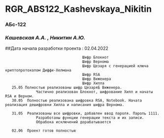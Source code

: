 # RGR_ABS122_Kashevskaya_Nikitin
### АБс-122 
### *Кашевская А.А. ,  Никитин А.Ю.*
##Дата начала разработки проекта : 02.04.2022



                                       Шифр Блокнот
                                       Шифр Вернома
                                       Шифр Цезаря с генерацией ключа криптопротоколом Диффи-Хелмана
                                       Шифр RSA
                                       Шифр Виженера
                                       Шифр Хилла
       25.05 Полностью реализованы шифр ЦезаряБ Виженера.
                  Частично реализован Блокнот, шифрование Хилл и начаты RSA и Верном.
       30.05  Полностью реализована шифровка RSA, Notebook. Начата реализация дешифровки Хилла и написания шифра Вернома.

       31.05  Реализованы все шифровки, добавлен ввод пароля. Пароль 1111.
                  Разработаны функции генерации текста и их записи.
                  Обрабока исключений дорабатывается

       02.06  Проект готов полностью 
